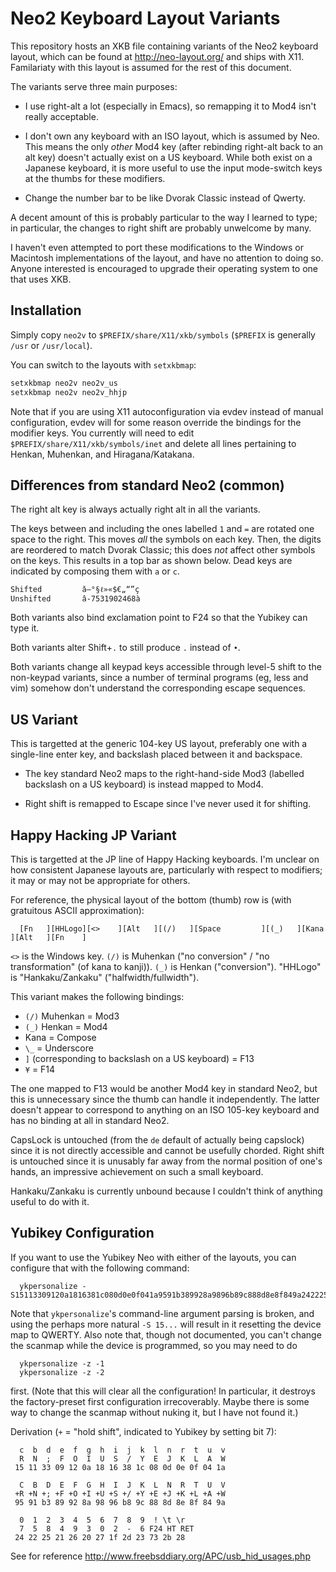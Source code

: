 Neo2 Keyboard Layout Variants
=============================

This repository  hosts an  XKB file  containing variants  of the  Neo2 keyboard
layout,  which can  be  found  at http://neo-layout.org/  and  ships with  X11.
Familariaty with this layout is assumed for the rest of this document.

The variants serve three main purposes:

- I use right-alt  a lot (especially in  Emacs), so remapping it  to Mod4 isn't
  really acceptable.

- I don't own  any keyboard with an  ISO layout, which is assumed  by Neo. This
  means the  only _other_ Mod4  key (after rebinding  right-alt back to  an alt
  key) doesn't actually exist on a US  keyboard. While both exist on a Japanese
  keyboard, it is more  useful to use the input mode-switch  keys at the thumbs
  for these modifiers.

- Change the number bar to be like Dvorak Classic instead of Qwerty.

A decent amount of this is probably particular to the way I learned to type; in
particular, the changes to right shift are probably unwelcome by many.

I  haven't  even attempted  to  port  these  modifications  to the  Windows  or
Macintosh implementations  of the layout,  and have  no attention to  doing so.
Anyone interested is  encouraged to upgrade their operating system  to one that
uses XKB.

Installation
------------

Simply copy `neo2v` to  `$PREFIX/share/X11/xkb/symbols` (`$PREFIX` is generally
`/usr` or `/usr/local`).

You can switch to the layouts with `setxkbmap`:
```sh
setxkbmap neo2v neo2v_us
setxkbmap neo2v neo2v_hhjp
```

Note that if you are using X11 autoconfiguration via evdev instead of manual
configuration, evdev will for some reason override the bindings for the
modifier keys. You currently will need to edit
`$PREFIX/share/X11/xkb/symbols/inet` and delete all lines pertaining to
Henkan, Muhenkan, and Hiragana/Katakana.

Differences from standard Neo2 (common)
---------------------------------------

The right alt key is always actually right alt in all the variants.

The keys between  and including the ones  labelled `1` and `=`  are rotated one
space to the right. This moves _all_  the symbols on each key. Then, the digits
are reordered to match Dvorak Classic;  this does _not_ affect other symbols on
the keys. This results in a top bar  as shown below. Dead keys are indicated by
composing them with `a` or `c`.

```
Shifted         ǎ—°§ℓ»«$€„“”ç
Unshifted       â-7531902468à
```

Both variants also bind exclamation point to F24 so that the Yubikey can type
it.

Both variants alter Shift+`.` to still produce `.` instead of `•`.

Both variants change all keypad keys accessible through level-5 shift to the
non-keypad variants, since a number of terminal programs (eg, less and vim)
somehow don't understand the corresponding escape sequences.

US Variant
----------

This  is targetted  at the  generic 104-key  US layout,  preferably one  with a
single-line enter key, and backslash placed between it and backspace.

- The key standard Neo2 maps to the right-hand-side Mod3 (labelled backslash on
  a US keyboard) is instead mapped to Mod4.

- Right shift is remapped to Escape since I've never used it for shifting.

Happy Hacking JP Variant
------------------------

This is targetted at the JP line of Happy Hacking keyboards. I'm unclear on how
consistent Japanese layouts are, particularly with respect to modifiers; it may
or may not be appropriate for others.

For  reference,  the  physical  layout  of the  bottom  (thumb)  row  is  (with
gratuitous ASCII approximation):
```
  [Fn   ][HHLogo][<>    ][Alt   ][(/)   ][Space         ][(_)   ][Kana  ][Alt   ][Fn    ]
```

`<>`  is   the  Windows  key.  `(/)`   is  Muhenkan  ("no  conversion"   /  "no
transformation" (of kana  to kanji)). `(_)` is  Henkan ("conversion"). "HHLogo"
is "Hankaku/Zankaku" ("halfwidth/fullwidth").

This variant makes the following bindings:

- `(/)` Muhenkan = Mod3
- `(_)` Henkan = Mod4
- Kana = Compose
- `\_` = Underscore
- `]` (corresponding to backslash on a US keyboard) = F13
- `¥` = F14

The one mapped to  F13 would be another Mod4 key in standard  Neo2, but this is
unnecessary since  the thumb  can handle it  independently. The  latter doesn't
appear to correspond to anything on an  ISO 105-key keyboard and has no binding
at all in standard Neo2.

CapsLock is untouched (from the `de`  default of actually being capslock) since
it is  not directly accessible and  cannot be usefully chorded.  Right shift is
untouched  since it  is unusably  far away  from the  normal position  of one's
hands, an impressive achievement on such a small keyboard.

Hankaku/Zankaku  is currently  unbound  because I  couldn't  think of  anything
useful to do with it.

Yubikey Configuration
---------------------

If you want to use the Yubikey Neo with either of the layouts, you can
configure that with the following command:

```
  ykpersonalize -S15113309120a1816381c080d0e0f041a9591b389928a9896b89c888d8e8f849a242225212620271f2d23732b28
```

Note that `ykpersonalize`'s command-line argument parsing is broken, and using
the perhaps more natural `-S 15...` will result in it resetting the device map
to QWERTY. Also note that, though not documented, you can't change the scanmap
while the device is programmed, so you may need to do
```
  ykpersonalize -z -1
  ykpersonalize -z -2
```

first. (Note that this will clear all the configuration! In particular, it
destroys the factory-preset first configuration irrecoverably. Maybe there is
some way to change the scanmap without nuking it, but I have not found it.)

Derivation (`+` = "hold shift", indicated to Yubikey by setting bit 7):

```
  c  b  d  e  f  g  h  i  j  k  l  n  r  t  u  v
  R  N  ;  F  O  I  U  S  /  Y  E  J  K  L  A  W
 15 11 33 09 12 0a 18 16 38 1c 08 0d 0e 0f 04 1a

  C  B  D  E  F  G  H  I  J  K  L  N  R  T  U  V
 +R +N +; +F +O +I +U +S +/ +Y +E +J +K +L +A +W
 95 91 b3 89 92 8a 98 96 b8 9c 88 8d 8e 8f 84 9a

  0  1  2  3  4  5  6  7  8  9  ! \t \r
  7  5  8  4  9  3  0  2  -  6 F24 HT RET
 24 22 25 21 26 20 27 1f 2d 23 73 2b 28
```

See for reference http://www.freebsddiary.org/APC/usb_hid_usages.php
